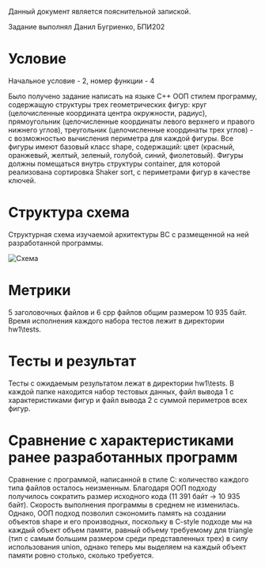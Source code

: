 Данный документ является пояснительной запиской.

Задание выполнял Данил Бугриенко, БПИ202

# Условие

Начальное условие - 2, номер функции - 4

Было получено задание написать на языке С++ ООП стилем программу, содержащую структуры трех геометрических фигур: круг (целочисленные координата центра окружности, радиус), прямоугольник (целочисленные координаты левого верхнего и правого нижнего углов), треугольник (целочисленные координаты трех углов) - с возможностью вычисления периметра для каждой фигуры. Все фигуры имеют базовый класс shape, содержащий: цвет (красный, оранжевый, желтый, зеленый, голубой, синий, фиолетовый). Фигуры должны помещаться внутрь структуры container, для которой реализована сортировка Shaker sort, с периметрами фигур в качестве ключей.

# Структура схема

Структурная схема изучаемой архитектуры ВС с размещенной на ней разработанной программы.

![Схема](\materials\scheme.png)

# Метрики 

5 заголовочных файлов и 6 cpp файлов общим размером 10 935 байт.
Время исполнения каждого набора тестов лежит в директории hw1\tests.

# Тесты и результат 

Тесты с ожидаемым результатом лежат в директории hw1\tests. В каждой папке находится набор тестовых данных, файл вывода 1 с характеристиками фигур и файл вывода 2 с суммой периметров всех фигур.

# Сравнение с характеристиками ранее разработанных программ

Сравнение с программой, написанной в стиле С: количество каждого типа файлов осталось неизменным. Благодаря ООП подходу получилось сократить размер исходного кода (11 391 байт -> 10 935 байт).
Скорость выполнения программы в среднем не изменилась. Однако, ООП подход позволил сэкономить память на создании объектов shape и его производных, поскольку в C-style подходе мы на каждый объект объем памяти, равный объему требуемому для triangle (тип с самым большим размером среди представленных трех) в силу использования union, однако теперь мы выделяем на каждый объект памяти ровно столько, сколько требуется.
